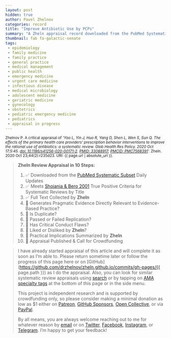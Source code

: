 ```yaml
---
layout: post
hidden: true
author: Pavel Zhelnov
categories: record
title: "Improve Antibiotic Use by PCPs"
summary: "A Zheln appraisal record downloaded from the PubMed Systematic Subset daily updates."
thumbnail: fab fa-galactic-senate
tags:
 - epidemiology
 - family medicine
 - family practice
 - general practice
 - medical management
 - public health
 - emergency medicine
 - urgent care medicine
 - infectious disease
 - medical microbiology
 - adolescent medicine
 - geriatric medicine
 - gynecology
 - obstetrics
 - pediatric emergency medicine
 - pediatrics
 - appraisal in progress
---
```


<small id="citation">Zhelnov P. A critical appraisal of _‘Yao L, Yin J, Huo R, Yang D, Shen L, Wen S, Sun Q. The effects of the primary health care providers' prescription behavior interventions to improve the rational use of antibiotics: a systematic review. Glob Health Res Policy. 2020 Oct 17;5:45. [doi: 10.1186/s41256-020-00171-2](https://doi.org/10.1186/s41256-020-00171-2). [PMID: 33088917](https://pubmed.gov/33088917); [PMCID: PMC7568391](https://ncbi.nlm.nih.gov/pmc/PMC7568391)’._ Zheln. 2020 Oct 23;44(2):r235d23. URI: {{ page.url | absolute_url }}.</small>

> **Zheln Review Appraisal in 10 Steps:**
>
> 1. ✅ Downloaded from the [PubMed Systematic Subset](https://github.com/p1m-ortho/qs-global-ortho-search-queries/blob/global-sr-query/README.md) Daily Updates
> 2. ✅ Meets [Shojania & Bero 2001](https://www.researchgate.net/publication/11820967_Taking_Advantage_of_the_Explosion_of_Systematic_Reviews_An_Efficient_MEDLINE_Search_Strategy) True Positive Criteria for Systematic Reviews by Title
> 3. ✅ Full Text Collected by **Zheln**
> 4. 🔄 Generates Pragmatic Evidence Directly Relevant to Evidence-Based Practice?
> 5. 🔄 Is Duplicate?
> 6. 🔄 Passed or Failed Replication?
> 7. 🔄 Has Critical Conduct Flaws?
> 8. 🔄 Liked or Disliked by **Zheln**?
> 9. 🔄 Practical Implications Summarized by **Zheln**
> 10. 🔄 Appraisal Published & Call for Crowdfunding

> I have already started appraisal of this article and will complete it as soon as I’m able to. Please return sometime later or follow the progress of this page here or on [GitHub](https://github.com/drzhelnov/zheln.github.io/commits/gh-pages/{{ page.path }}) as I do the appraisal. Also, you can look for similar systematic review appraisals using [search](/search/) or by tapping on [AMA specialty tags](/browse/) at the bottom of this page or in the side menu.
>
> This project is independent research and is supported by crowdfunding only, so please consider making a minimal donation as low as $1 either on [Patreon](https://patreon.com/zheln), [GitHub Sponsors](https://github.com/sponsors/drzhelnov), [Open Collective](https://opencollective.com/zheln), or via [PayPal](https://paypal.me/pjelnov).
>
> By all means, you are always welcome reaching out to me for whatever reason by [email](mailto:pavel@zheln.com) or on [Twitter](https://twitter.com/drzhelnov), [Facebook](https://facebook.com/drzhelnov), [Instagram](https://instagram.com/igzheln), or [Telegram](https://t.me/drzhelnov). I’m happy to get your feedback!
